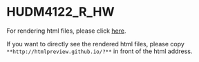 # HUDM4122_R_HW  

For rendering html files, please click [here](https://htmlpreview.github.io/). 

If you want to directly see the rendered html files, please copy   `**http://htmlpreview.github.io/?**` in front of the html address. 

